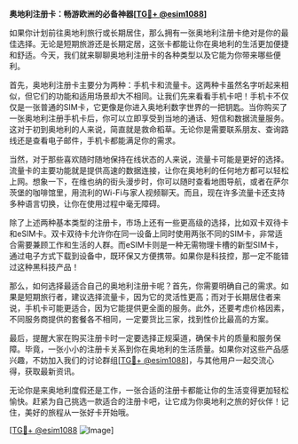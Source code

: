 **奥地利注册卡：畅游欧洲的必备神器[[TG💪+ @esim1088](https://t.me/s/esim1088)]**

如果你计划前往奥地利旅行或长期居住，那么拥有一张奥地利注册卡绝对是你的最佳选择。无论是短期旅游还是长期定居，这张卡都能让你在奥地利的生活更加便捷和舒适。今天，我们就来聊聊奥地利注册卡的各种类型以及它能为你带来哪些便利。

首先，奥地利注册卡主要分为两种：手机卡和流量卡。这两种卡虽然名字听起来相似，但它们的功能和适用场景却大不相同。让我们先来看看手机卡吧！手机卡不仅仅是一张普通的SIM卡，它更像是你进入奥地利数字世界的一把钥匙。当你购买了一张奥地利注册手机卡后，你可以立即享受到当地的通话、短信和数据流量服务。这对于初到奥地利的人来说，简直就是救命稻草。无论你是需要联系朋友、查询路线还是查看电子邮件，手机卡都能满足你的需求。

当然，对于那些喜欢随时随地保持在线状态的人来说，流量卡可能是更好的选择。流量卡的主要功能就是提供高速的数据连接，让你在奥地利的任何地方都可以轻松上网。想象一下，在维也纳的街头漫步时，你可以随时查看地图导航，或者在萨尔茨堡的咖啡馆里，用流利的Wi-Fi与家人视频聊天。而且，现在许多流量卡还支持多种语言切换，让你在使用过程中毫无障碍。

除了上述两种基本类型的注册卡，市场上还有一些更高级的选择，比如双卡双待卡和eSIM卡。双卡双待卡允许你在同一设备上同时使用两张不同的SIM卡，非常适合需要兼顾工作和生活的人群。而eSIM卡则是一种无需物理卡槽的新型SIM卡，通过电子方式下载到设备中，既环保又方便携带。如果你是科技控，那一定不能错过这种黑科技产品！

那么，如何选择最适合自己的奥地利注册卡呢？首先，你需要明确自己的需求。如果是短期旅行者，建议选择流量卡，因为它的灵活性更高；而对于长期居住者来说，手机卡可能更适合，因为它能提供更全面的服务。此外，还要考虑价格因素，不同服务商提供的套餐各不相同，一定要货比三家，找到性价比最高的方案。

最后，提醒大家在购买注册卡时一定要选择正规渠道，确保卡片的质量和服务保障。毕竟，一张小小的注册卡关系到你在奥地利的生活质量。如果你对这些产品感兴趣，不妨加入我们的讨论群组[[TG💪+ @esim1088](https://t.me/s/esim1088)]，与其他用户一起交流心得，获取最新资讯。

无论你是来奥地利度假还是工作，一张合适的注册卡都能让你的生活变得更加轻松愉快。赶紧为自己挑选一款适合的注册卡吧，让它成为你奥地利之旅的好伙伴！记住，美好的旅程从一张好卡开始哦。

[[TG💪+ @esim1088](https://t.me/s/esim1088) ![Image](https://i.postimg.cc/4NQfJmqS/Snipaste-2025-05-13-00-14-12.png)]